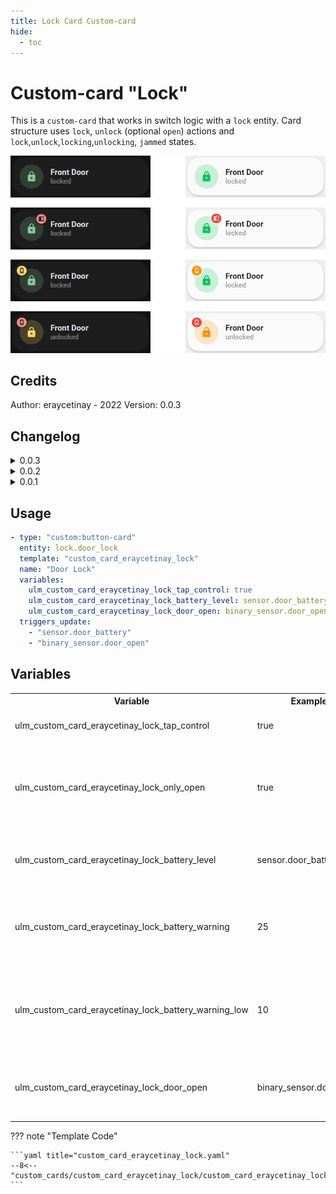 ```yaml
---
title: Lock Card Custom-card
hide:
  - toc
---
```


<!-- markdownlint-disable MD046 -->

# Custom-card "Lock"

This is a `custom-card` that works in switch logic with a `lock` entity. Card structure uses `lock`, `unlock` (optional `open`) actions and `lock`,`unlock`,`locking`,`unlocking`, `jammed` states.

![Generic](../../assets/img/custom_card_eraycetinay_lock.png)

## Credits

Author: eraycetinay - 2022
Version: 0.0.3

## Changelog

<details>
  <summary>0.0.3</summary>
  <ul>
    <h4>Contributor: <a href="https://github.com/sisimomo">Sisimomo</a> - 2022-06-14</h4>
    <li>Now can displays a warning when the battery is low.</li>
    <li>Now can displays a warning when the door is lock but the door is still open.</li>
    <li>Code refactoring to fit <a href="https://ui-lovelace-minimalist.github.io/UI/development/custom_cards/#order">framework structure</a>.</li>
    <li>Documentation clean up.</li>
    <li>Code clean up.</li>
  </ul>
</details>
<details>
  <summary>0.0.2</summary>
  Added option to only use lock.open
</details>
<details>
  <summary>0.0.1</summary>
  Initial release
</details>

## Usage

```yaml
- type: "custom:button-card"
  entity: lock.door_lock
  template: "custom_card_eraycetinay_lock"
  name: "Door Lock"
  variables:
    ulm_custom_card_eraycetinay_lock_tap_control: true
    ulm_custom_card_eraycetinay_lock_battery_level: sensor.door_battery
    ulm_custom_card_eraycetinay_lock_door_open: binary_sensor.door_open
  triggers_update:
    - "sensor.door_battery"
    - "binary_sensor.door_open"
```

## Variables

<table>
  <tr>
    <th>Variable</th>
    <th>Example</th>
    <th>Default</th>
    <th>Required</th>
    <th>Explanation</th>
  </tr>
    <tr>
    <td>ulm_custom_card_eraycetinay_lock_tap_control</td>
    <td>true</td>
    <td>false</td>
    <td>no</td>
    <td>Lock/Unlock on tap action</td>
  </tr>
  <tr>
    <td>ulm_custom_card_eraycetinay_lock_only_open</td>
    <td>true</td>
    <td>false</td>
    <td>no</td>
    <td>Only use the card to open the door (always sends lock.open on tap)</td>
  </tr>
  <tr>
    <td>ulm_custom_card_eraycetinay_lock_battery_level</td>
    <td>sensor.door_battery</td>
    <td></td>
    <td>no</td>
    <td>Displays a warning when the battery is low.</td>
  </tr>
  <tr>
    <td>ulm_custom_card_eraycetinay_lock_battery_warning</td>
    <td>25</td>
    <td>20</td>
    <td>no</td>
    <td>At what battery percentage should the low battery warning appear.</td>
  </tr>
  <tr>
    <td>ulm_custom_card_eraycetinay_lock_battery_warning_low</td>
    <td>10</td>
    <td>5</td>
    <td>no</td>
    <td>At what battery percentage should the very low battery warning appear.</td>
  </tr>
  <tr>
    <td>ulm_custom_card_eraycetinay_lock_door_open</td>
    <td>binary_sensor.door_open</td>
    <td></td>
    <td>no</td>
    <td>Displays a warning when the door is lock but the door is still open.</td>
  </tr>
</table>

??? note "Template Code"

    ```yaml title="custom_card_eraycetinay_lock.yaml"
    --8<-- "custom_cards/custom_card_eraycetinay_lock/custom_card_eraycetinay_lock.yaml"
    ```
